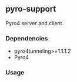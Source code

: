 ## pyro-support

Pyro4 server and client.

### Dependencies

- pyro4tunneling>=1.1.1.2
- Pyro4

### Usage



###
